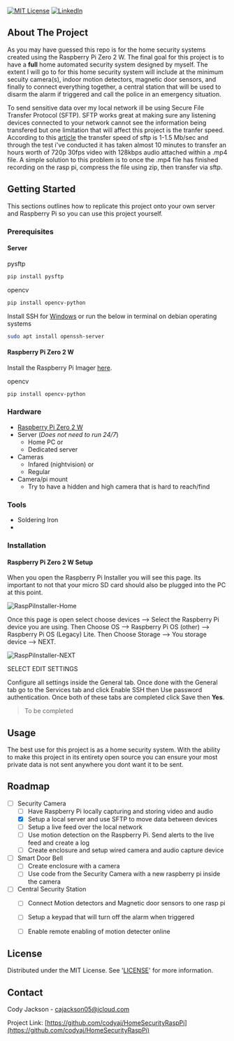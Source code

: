 [![MIT License][license-shield]][license-url]
[![LinkedIn][linkedin-shield]][linkedin-url]
## About The Project
<!-- Add Image of project -->
As you may have guessed this repo is for the home security systems created using the Raspberry Pi Zero 2 W. The final goal for this project is to have a **full** home automated security system designed by myself. The extent I will go to for this home security system will include at the minimum secuity camera(s), indoor motion detectors, magnetic door sensors, and finally to connect everything together, a central station that will be used to disarm the alarm if triggered and call the police in an emergency situation. 

To send sensitive data over my local network ill be using Secure File Transfer Protocol (SFTP). SFTP works great at making sure any listening devices connected to your network cannot see the information being transfered but one limitation that will affect this project is the tranfer speed. According to this [article](https://www.nsoftware.com/kb/articles/legacy/sbb/6-lowtransferspeedsftp) the transfer speed of sftp is 1-1.5 Mb/sec and through the test i've conducted it has taken almost 10 minutes to transfer an hours worth of 720p 30fps video with 128kbps audio attached within a .mp4 file. A simple solution to this problem is to once the .mp4 file has finished recording on the rasp pi, compress the file using zip, then transfer via sftp.

## Getting Started

This sections outlines how to replicate this project onto your own server and Raspberry Pi so you can use this project yourself.

### Prerequisites

#### Server

pysftp
```sh
pip install pysftp
```

opencv
```sh
pip install opencv-python
```

Install SSH for [Windows](https://learn.microsoft.com/en-us/windows-server/administration/openssh/openssh_install_firstuse?tabs=gui) or run the below in terminal on debian operating systems
```sh
sudo apt install openssh-server
```

#### Raspberry Pi Zero 2 W

Install the Raspberry Pi Imager [here](https://www.raspberrypi.com/software/).

opencv
```sh
pip install opencv-python
```

### Hardware

* [Raspberry Pi Zero 2 W](https://core-electronics.com.au/raspberry-pi-zero-2-w-wireless.html)
* Server (*Does not need to run 24/7*)
  * Home PC or
  * Dedicated server
* Cameras
  * Infared (nightvision) or
  * Regular
* Camera/pi mount
  * Try to have a hidden and high camera that is hard to reach/find 

### Tools

* Soldering Iron
* 

### Installation

#### Raspberry Pi Zero 2 W Setup

When you open the Raspberry Pi Installer you will see this page. Its important to not that your micro SD card should also be plugged into the PC at this point.

![RaspPiInstaller-Home]

Once this page is open select choose devices --> Select the Raspberry Pi device you are using. Then Choose OS --> Raspberry Pi OS (other) --> Raspberry Pi OS (Legacy) Lite. Then Choose Storage --> You storage device --> NEXT.

![RaspPiInstaller-NEXT]

SELECT EDIT SETTINGS

Configure all settings inside the General tab. Once done with the General tab go to the Services tab and click Enable SSH then Use password authentication. Once both of these tabs are completed click Save then **Yes**.

> To be completed

## Usage

<!-- Add Images of project -->
The best use for this project is as a home security system. With the ability to make this project in its entirety open source you can ensure your most private data is not sent anywhere you dont want it to be sent.

## Roadmap

 - [ ] Security Camera
   - [ ] Have Raspberry Pi locally capturing and storing video and audio
   - [X] Setup a local server and use SFTP to move data between devices
   - [ ] Setup a live feed over the local network
   - [ ] Use motion detection on the Raspberry Pi. Send alerts to the live feed and create a log
   - [ ] Create enclosure and setup wired camera and audio capture device
 - [ ] Smart Door Bell
   - [ ] Create enclosure with a camera
   - [ ] Use code from the Security Camera with a new raspberry pi inside the camera
 - [ ] Central Security Station
   - [ ] Connect Motion detectors and Magnetic door sensors to one rasp pi
   - [ ] Setup a keypad that will turn off the alarm when triggered
   - [ ] Enable remote enabling of motion detecter online

 
## License

Distributed under the MIT License. See '[LICENSE](https://github.com/codyaj/HomeSecurityRaspPi/blob/main/LICENSE)' for more information.

## Contact

Cody Jackson - cajackson05@icloud.com

Project Link: [https://github.com/codyaj/HomeSecurityRaspPi](https://github.com/codyaj/HomeSecurityRaspPi)


<!-- Images -->
[license-shield]: https://img.shields.io/github/license/othneildrew/Best-README-Template.svg?style=for-the-badge
[license-url]: https://github.com/codyaj/HomeSecurityRaspPi/blob/main/LICENSE
[linkedin-shield]: https://img.shields.io/badge/-LinkedIn-black.svg?style=for-the-badge&logo=linkedin&colorB=555
[linkedin-url]: https://www.linkedin.com/in/codyaj/
[RaspPiInstaller-Home]: https://github.com/codyaj/HomeSecurityRaspPi/assets/57662320/1314faf1-10a1-4ec5-8fe4-72970ec12001
[RaspPiInstaller-NEXT]: https://github.com/codyaj/HomeSecurityRaspPi/assets/57662320/a3233ca6-8bc7-4966-8477-c914ceed9b2f

